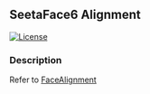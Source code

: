 ## SeetaFace6 Alignment

[![License](https://img.shields.io/badge/license-BSD-blue.svg)](LICENSE)

### Description
Refer to [FaceAlignment](https://github.com/SeetaFace6Open/index/blob/master/docs/%E7%89%B9%E5%BE%81%E7%82%B9%E6%A3%80%E6%B5%8B.md)